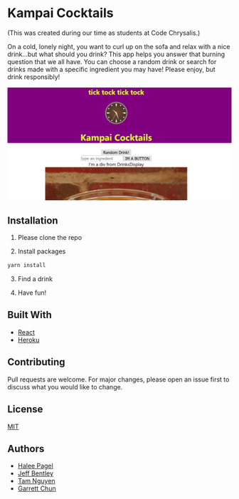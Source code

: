 # Kampai Cocktails

(This was created during our time as students at Code Chrysalis.)

On a cold, lonely night, you want to curl up on the sofa and relax with a nice drink...but what should you drink? This app helps you answer that burning question that we all have. You can choose a random drink or search for drinks made with a specific ingredient you may have! Please enjoy, but drink responsibly!

![Kampai Cocktails](./Splash.png)

## Installation

1. Please clone the repo

2. Install packages

```bash
yarn install
```

3.  Find a drink

4.  Have fun!

## Built With

- [React](https://reactjs.org/)
- [Heroku](https://www.heroku.com/)

## Contributing

Pull requests are welcome. For major changes, please open an issue first to discuss what you would like to change.

## License

[MIT](https://choosealicense.com/licenses/mit/)

## Authors

- [Halee Pagel](https://github.com/haleepagel)
- [Jeff Bentley](https://github.com/jbentleyjp)
- [Tam Nguyen](https://github.com/softwaredeveloptam)
- [Garrett Chun](https://github.com/Kapakahi)
